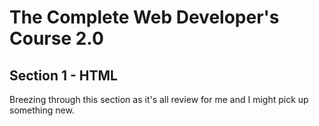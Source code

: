 # The Complete Web Developer's Course 2.0

## Section 1 - HTML

Breezing through this section as it's all review for me and I might pick up something new.
